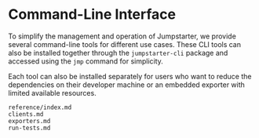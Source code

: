 # Command-Line Interface
To simplify the management and operation of Jumpstarter, we provide several command-line tools for different use cases. These CLI tools can also be installed together through the `jumpstarter-cli` package and accessed using the `jmp` command for simplicity.

Each tool can also be installed separately for users who want to reduce the dependencies on their developer machine or an embedded exporter with limited available resources.


```{toctree}
reference/index.md
clients.md
exporters.md
run-tests.md
```
